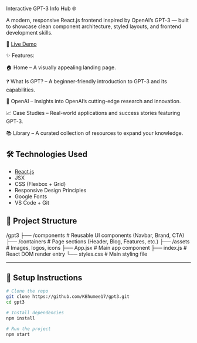 Interactive GPT-3 Info Hub 🌐

A modern, responsive React.js frontend inspired by OpenAI’s GPT-3 — built to showcase clean component architecture, styled layouts, and frontend development skills.

🔗 [Live Demo](https://gpt3-ashy.vercel.app/)

✨ Features:

🏠 Home – A visually appealing landing page.

❓ What Is GPT? – A beginner-friendly introduction to GPT-3 and its capabilities.

🤖 OpenAI – Insights into OpenAI’s cutting-edge research and innovation.

📈 Case Studies – Real-world applications and success stories featuring GPT-3.

📚 Library – A curated collection of resources to expand your knowledge.

## 🛠️ Technologies Used

- [React.js](https://reactjs.org/)
- JSX
- CSS (Flexbox + Grid)
- Responsive Design Principles
- Google Fonts
- VS Code + Git

## 📁 Project Structure

/gpt3
├── /components # Reusable UI components (Navbar, Brand, CTA)
├── /containers # Page sections (Header, Blog, Features, etc.)
├── /assets # Images, logos, icons
├── App.jsx # Main app component
├── index.js # React DOM render entry
└── styles.css # Main styling file


---

## 🔧 Setup Instructions

```bash
# Clone the repo
git clone https://github.com/KBhumee17/gpt3.git
cd gpt3

# Install dependencies
npm install

# Run the project
npm start




